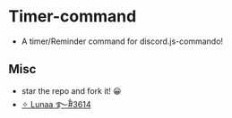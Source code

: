 # Timer-command
* A timer/Reminder command for discord.js-commando!

## Misc

* star the repo and fork it! 😀
* [✧ Lunaa ࿐ྂ#3614](https://discordapp.com/users/773460713191899156)

